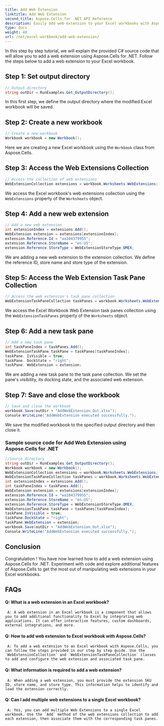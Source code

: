 ```yaml
---
title: Add Web Extension
linktitle: Add Web Extension
second_title: Aspose.Cells for .NET API Reference
description: Easily add web extension to your Excel workbooks with Aspose.Cells for .NET.
type: docs
weight: 40
url: /net/excel-workbook/add-web-extension/
---
```

In this step by step tutorial, we will explain the provided C# source code that will allow you to add a web extension using Aspose.Cells for .NET. Follow the steps below to add a web extension to your Excel workbook.

## Step 1: Set output directory

```csharp
// Output directory
string outDir = RunExamples.Get_OutputDirectory();
```

In this first step, we define the output directory where the modified Excel workbook will be saved.

## Step 2: Create a new workbook

```csharp
// Create a new workbook
Workbook workbook = new Workbook();
```

Here we are creating a new Excel workbook using the `Workbook` class from Aspose.Cells.

## Step 3: Access the Web Extensions Collection

```csharp
// Access the collection of web extensions
WebExtensionCollection extensions = workbook.Worksheets.WebExtensions;
```

We access the Excel workbook's web extensions collection using the `WebExtensions` property of the `Worksheets` object.

## Step 4: Add a new web extension

```csharp
// Add a new web extension
int extensionIndex = extensions.Add();
WebExtension extension = extensions[extensionIndex];
extension.Reference.Id = "wa104379955";
extension.Reference.StoreName = "en-US";
extension.Reference.StoreType = WebExtensionStoreType.OMEX;
```

We are adding a new web extension to the extension collection. We define the reference ID, store name and store type of the extension.

## Step 5: Access the Web Extension Task Pane Collection

```csharp
// Access the web extension's task pane collection
WebExtensionTaskPaneCollection taskPanes = workbook.Worksheets.WebExtensionTaskPanes;
```

We access the Excel Workbook Web Extension task panes collection using the `WebExtensionTaskPanes` property of the `Worksheets` object.

## Step 6: Add a new task pane

```csharp
// Add a new task pane
int taskPaneIndex = taskPanes.Add();
WebExtensionTaskPane taskPane = taskPanes[taskPaneIndex];
taskPane. IsVisible = true;
taskPane. DockState = "right";
taskPane. WebExtension = extension;
```

We are adding a new task pane to the task pane collection. We set the pane's visibility, its docking state, and the associated web extension.

## Step 7: Save and close the workbook

```csharp
// Save and close the workbook
workbook.Save(outDir + "AddWebExtension_Out.xlsx");
Console.WriteLine("AddWebExtension executed successfully.");
```

We save the modified workbook to the specified output directory and then close it.

### Sample source code for Add Web Extension using Aspose.Cells for .NET 
```csharp
//Source directory
string outDir = RunExamples.Get_OutputDirectory();
Workbook workbook = new Workbook();
WebExtensionCollection extensions = workbook.Worksheets.WebExtensions;
WebExtensionTaskPaneCollection taskPanes = workbook.Worksheets.WebExtensionTaskPanes;
int extensionIndex = extensions.Add();
int taskPaneIndex = taskPanes.Add();
WebExtension extension = extensions[extensionIndex];
extension.Reference.Id = "wa104379955";
extension.Reference.StoreName = "en-US";
extension.Reference.StoreType = WebExtensionStoreType.OMEX;
WebExtensionTaskPane taskPane = taskPanes[taskPaneIndex];
taskPane.IsVisible = true;
taskPane.DockState = "right";
taskPane.WebExtension = extension;
workbook.Save(outDir + "AddWebExtension_Out.xlsx");
Console.WriteLine("AddWebExtension executed successfully.");
```

## Conclusion

Congratulation ! You have now learned how to add a web extension using Aspose.Cells for .NET. Experiment with code and explore additional features of Aspose.Cells to get the most out of manipulating web extensions in your Excel workbooks.

## FAQs

#### Q: What is a web extension in an Excel workbook?

	 A: A web extension in an Excel workbook is a component that allows you to add additional functionality to Excel by integrating web applications. It can offer interactive features, custom dashboards, external integrations, and more.

#### Q: How to add web extension to Excel workbook with Aspose.Cells?

	 A: To add a web extension to an Excel workbook with Aspose.Cells, you can follow the steps provided in our step by step guide. Use the `WebExtensionCollection` and `WebExtensionTaskPaneCollection` classes to add and configure the web extension and associated task pane.

#### Q: What information is required to add a web extension?

	 A: When adding a web extension, you must provide the extension SKU ID, store name, and store type. This information helps to identify and load the extension correctly.

#### Q: Can I add multiple web extensions to a single Excel workbook?

	 A: Yes, you can add multiple Web Extensions to a single Excel workbook. Use the `Add` method of the web extensions collection to add each extension, then associate them with the corresponding task panes.
